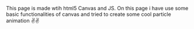 This page is made wtih html5 Canvas and JS.
On this page i have use some basic functionalities of canvas
and tried to create some cool particle animation ✌✌
